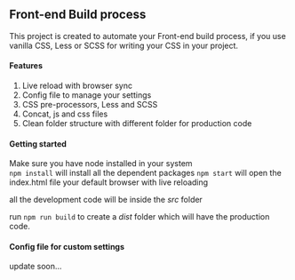 ## Front-end Build process
This project is created to automate your Front-end build process, if you use vanilla CSS, Less or SCSS for writing your CSS in your project.

#### Features
1. Live reload with browser sync
2. Config file to manage your settings
3. CSS pre-processors, Less and SCSS
4. Concat, js and css files
5. Clean folder structure with different folder for production code

#### Getting started

Make sure you have node installed in your system   
`npm install` will install all the dependent packages
`npm start` will open the index.html file your default browser with live reloading  

all the development code will be inside the *src* folder   

run `npm run build` to create a *dist* folder which will have the production code.


#### Config file for custom settings
update soon...
